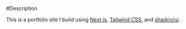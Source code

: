 #Description

This is a portfolio site I build using [Next.js](https://nextjs.org/), [Tailwind CSS](https://tailwindcss.com/), and [shadcn/ui](https://ui.shadcn.com/).
